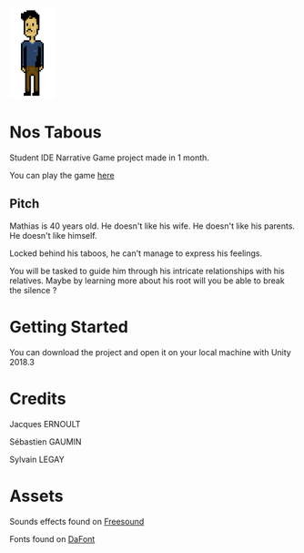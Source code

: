 <img src="https://github.com/sgaumin/Nos_Tabous/blob/master/Assets/Arts/Characters/Mathias/Mathias%20Idle.png" height="160" width="80">

# Nos Tabous
Student IDE Narrative Game project made in 1 month.

You can play the game [here](https://vovoda.itch.io/nos-tabous)

## Pitch
Mathias is 40 years old.
He doesn't like his wife. He doesn't like his parents. He doesn't like himself.

Locked behind his taboos, he can't manage to express his feelings.

You will be tasked to guide him through his intricate relationships with his relatives. Maybe by learning more about his root will you be able to break the silence ?

# Getting Started
You can download the project and open it on your local machine with Unity 2018.3

# Credits
Jacques ERNOULT

Sébastien GAUMIN

Sylvain LEGAY

# Assets
Sounds effects found on [Freesound](https://freesound.org/)

Fonts found on [DaFont](https://www.dafont.com/fr/)
